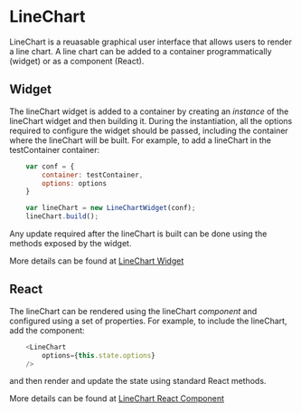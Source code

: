 # LineChart

LineChart is a reuasable graphical user interface that allows users to render a line chart. A line chart can be added to a container programmatically (widget) or as a component (React).


## Widget
The lineChart widget is added to a container by creating an *instance* of the lineChart widget and then building it. During the instantiation, all the options required to configure the widget should be passed, including the container where the lineChart will be built. For example, to add a lineChart in the testContainer container:

```javascript
    var conf = {
        container: testContainer,
        options: options
    }

    var lineChart = new LineChartWidget(conf);
    lineChart.build();
```

Any update required after the lineChart is built can be done using the methods exposed by the widget.

More details can be found at [LineChart Widget](public/assets/js/widgets/lineChart/lineChartWidget.md)


## React
The lineChart can be rendered using the lineChart *component* and configured using a set of properties. For example, to include the lineChart, add the component:

```javascript
    <LineChart
        options={this.state.options}
    />
```
and then render and update the state using standard React methods.

More details can be found at [LineChart React Component](public/assets/js/widgets/lineChart/react/lineChart.md)